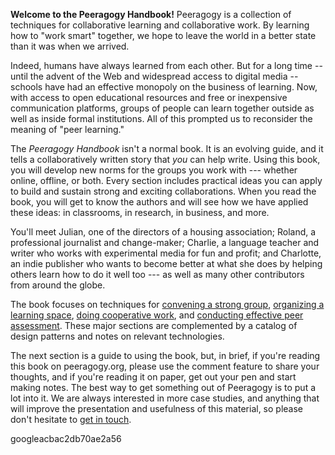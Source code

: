 **Welcome to the Peeragogy Handbook!**
Peeragogy is a collection of techniques for collaborative learning and
collaborative work. By learning how to "work smart" together, we hope to
leave the world in a better state than it was when we arrived.

Indeed, humans have always learned from each other. But for a long time
-- until the advent of the Web and widespread access to digital media --
schools have had an effective monopoly on the business of learning. Now,
with access to open educational resources and free or inexpensive
communication platforms, groups of people can learn together outside as
well as inside formal institutions. All of this prompted us to
reconsider the meaning of "peer learning."

The *Peeragogy Handbook* isn't a normal book. It is an evolving guide,
and it tells a collaboratively written story that *you* can help write.
Using this book, you will develop new norms for the groups you work with
--- whether online, offline, or both. Every section includes practical
ideas you can apply to build and sustain strong and exciting
collaborations. When you read the book, you will get to know the authors
and will see how we have applied these ideas: in classrooms, in
research, in business, and more.

You'll meet Julian, one of the directors of a housing association;
Roland, a professional journalist and change-maker; Charlie, a language
teacher and writer who works with experimental media for fun and profit;
and Charlotte, an indie publisher who wants to become better at what she
does by helping others learn how to do it well too --- as well as many
other contributors from around the globe.

The book focuses on techniques for [convening a strong
group](http://peeragogy.org/convene/ "Convene"), [organizing a learning
space](http://peeragogy.org/organize/ "Organize"), [doing cooperative
work](http://peeragogy.org/cowork/ "Cowork"), and [conducting effective
peer assessment](http://peeragogy.org/assessment/ "Assess"). These major
sections are complemented by a catalog of design patterns and notes on
relevant technologies.

The next section is a guide to using the book, but, in brief, if you're
reading this book on peeragogy.org, please use the comment feature to
share your thoughts, and if you're reading it on paper, get out your pen
and start making notes. The best way to get something out of Peeragogy
is to put a lot into it. We are always interested in more case studies,
and anything that will improve the presentation and usefulness of this
material, so please don't hesitate to [get in
touch](http://peeragogy.org/contact/ "Contact Us").

googleacbac2db70ae2a56
